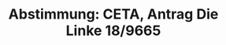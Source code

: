 ---
layout: abstimmung
title: "Abstimmung: CETA, Antrag Die Linke 18/9665"
categories:
 - Handel
 - Wirtschaft
tags:
 - Freihandel
 - CETA
 - EU
 - Kanada
abstimmung:
 legislaturperiode: 18
 bundestagssitzung: 190
 abstimmung: 1
links:
 - title: https://www.bundestag.de/parlament/plenum/abstimmung/abstimmung?id=416
   url: https://www.bundestag.de/parlament/plenum/abstimmung/abstimmung?id=416
data:
 - title: Abstimmungsergebnis 20160922_1-data.pdf
   url: /res/abstimmungsliste/20160922_1-data.pdf
 - title: Abstimmungsergebnis 20160922_1_xls-data.csv
   url: /res/abstimmungsliste/analyses/20160922_1_xls-data.csv
documents:
 - title: Drucksache 18/09665.pdf
   url: http://dip21.bundestag.de/dip21/btd/18/096/1809665.pdf
   local: /res/abstimmungsdaten/018-190-01/1809665.pdf
preview: |
     Deutscher Bundestag
    
     190. Sitzung des Deutschen Bundestages
     am Donnerstag, 22.September 2016
    
     Endgültiges Ergebnis der Namentlichen Abstimmung Nr. 1
    
     Antrag der Abgeordneten Klaus Ernst, Matthias W. Birkwald, Susanna Karawanskij,
     weiterer Abgeordneter und der Fraktion DIE LINKE.
     zu dem Vorschlag für einen Beschluss des Rates über die Unterzeichnung - im Namen der
     Europäischen Union - des umfassenden Wirtschafts- und Handelsabkommens (CETA)
     zwischen Kanada einerseits und der Europäischen Union und ihren Mitgliedstaaten
     andererseits
     KOM (2016) 444 endg.; Ratsdok. 10968/16
     und
     zu dem Vorschlag für einen Beschluss des Rates über die vorläufige Anwendung des
     umfassenden Wirtschafts- und Handelsabkommens (CETA) zwischen Kanada einerseits
     und der Europäischen Union und ihren Mitgliedstaaten andererseits
     KOM (2016) 470 endg.; Ratsdok. 10969/16
     hier: Stellungnahme gegenüber der Bundesregierung gemäß Artikel 23 Absatz 3 des
     Grundgesetzes
     Gemeinwohl vor Konzerninteressen - CETA stoppen
     Drs. 18/9665
    
     Abgegebene Stimmen insgesamt:
     Nicht abgegebene Stimmen:
     Ja-Stimmen:
    
     590
     40
     60
    
     Nein-Stimmen:
    
     516
    
     Enthaltungen:
    
     14
    
     Ungültige:
    
     Berlin, den 22.09.2016
    
     0
    
     Beginn: 13:03
     Ende: 13:06
---